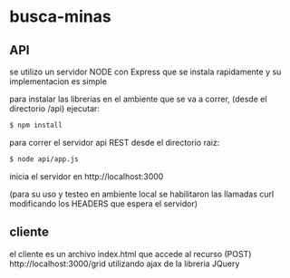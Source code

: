 # busca-minas


## API

se utilizo un servidor NODE con Express que se instala rapidamente y su implementacion es simple

para instalar las librerias en el ambiente que se va a correr, (desde el directorio /api) ejecutar:

```bash
$ npm install
```

para correr el servidor api REST desde el directorio raiz:

```bash
$ node api/app.js
```

inicia el servidor en http://localhost:3000

(para su uso y testeo en ambiente local se habilitaron las llamadas curl modificando los HEADERS que espera el servidor)

## cliente

el cliente es un archivo index.html que accede al recurso (POST) http://localhost:3000/grid
utilizando ajax de la libreria JQuery



